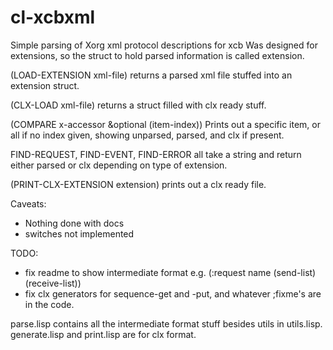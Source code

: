 # cl-xcbxml
Simple parsing of Xorg xml protocol descriptions for xcb
Was designed for extensions, so the struct to hold parsed information is called extension.

(LOAD-EXTENSION xml-file) returns a parsed xml file stuffed into an extension struct.

(CLX-LOAD xml-file) returns a struct filled with clx ready stuff.

(COMPARE x-accessor &optional (item-index)) Prints out a specific item, or all if no index given, showing unparsed, parsed, and clx if present.

FIND-REQUEST, FIND-EVENT, FIND-ERROR all take a string and return either parsed or clx depending on type of extension.

(PRINT-CLX-EXTENSION extension) prints out a clx ready file.

Caveats:
* Nothing done with docs
* switches not implemented

TODO:
* fix readme to show intermediate format e.g. (:request name (send-list)(receive-list))
* fix clx generators for sequence-get and -put, and whatever ;fixme's are in the code.

parse.lisp contains all the intermediate format stuff besides utils in utils.lisp.
generate.lisp and print.lisp are for clx format.
